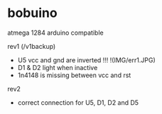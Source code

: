 # bobuino
atmega 1284 arduino compatible

rev1 (/v1backup)
- U5 vcc and gnd are inverted !!!
!(IMG/err1.JPG)
- D1 & D2 light when inactive
- 1n4148 is missing between vcc and rst

rev2 
- correct connection for U5, D1, D2 and D5
